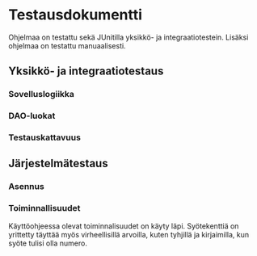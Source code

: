 # Testausdokumentti

Ohjelmaa on testattu sekä JUnitilla yksikkö- ja integraatiotestein. Lisäksi ohjelmaa on testattu manuaalisesti.

## Yksikkö- ja integraatiotestaus

### Sovelluslogiikka
### DAO-luokat
### Testauskattavuus

## Järjestelmätestaus

### Asennus
### Toiminnallisuudet

Käyttöohjeessa olevat toiminnalisuudet on käyty läpi.
Syötekenttiä on yrittetty täyttää myös virheellisillä arvoilla, kuten tyhjillä ja kirjaimilla, kun syöte tulisi olla numero.


